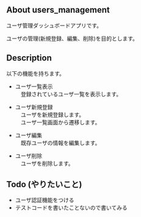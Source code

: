 ## About users_management
<p>ユーザ管理ダッシュボードアプリです。</p>
<p>ユーザの管理(新規登録、編集、削除)を目的とします。</p>

## Description
以下の機能を持ちます。
<br>
- ユーザ一覧表示<br>
　登録されているユーザ一覧を表示します。
　<br>

- ユーザ新規登録<br>
　ユーザを新規登録します。<br>
　ユーザ一覧画面から遷移します。
　<br>

- ユーザ編集<br>
　既存ユーザの情報を編集します。
　<br>

- ユーザ削除<br>
　ユーザを削除します。
　<br>

## Todo (やりたいこと)
- ユーザ認証機能をつける
- テストコードを書いたことないので書いてみる
